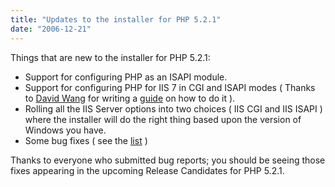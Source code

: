 ```yaml
---
title: "Updates to the installer for PHP 5.2.1"
date: "2006-12-21"
---
```


Things that are new to the installer for PHP 5.2.1:

- Support for configuring PHP as an ISAPI module.
- Support for configuring PHP for IIS 7 in CGI and ISAPI modes ( Thanks to [David Wang](http://blogs.msdn.com/david.wang/) for writing a [guide](http://blogs.msdn.com/david.wang/archive/2006/06/24/HOWTO-Install-and-Run-PHP-on-IIS7-Part-3.aspx) on how to do it ).
- Rolling all the IIS Server options into two choices ( IIS CGI and IIS ISAPI ) where the installer will do the right thing based upon the version of Windows you have.
- Some bug fixes ( see the [list](http://bugs.php.net/search.php?cmd=display&status=All&search_for=&php_os=&boolean=0&author_email=&bug_age=0&by=&order_by=id&direction=ASC&phpver=&limit=0&assign=jmertic&begin=0) )

Thanks to everyone who submitted bug reports; you should be seeing those fixes appearing in the upcoming Release Candidates for PHP 5.2.1.
